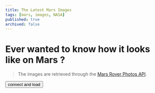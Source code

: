 ```yaml
---
title: The Latest Mars Images
tags: [mars, images, NASA]
published: true
archived: false
---
```


# Ever wanted to know how it looks like on Mars ?

<div id="album-container"></div>

> The images are retrieved through the [Mars Rover Photos API][1].

<button id="mars-load-btn">connect and load</button>

[1]: <https://api.nasa.gov/> "NASA Open APIs"

<script type="module" src="/assets/js/mars.js" />